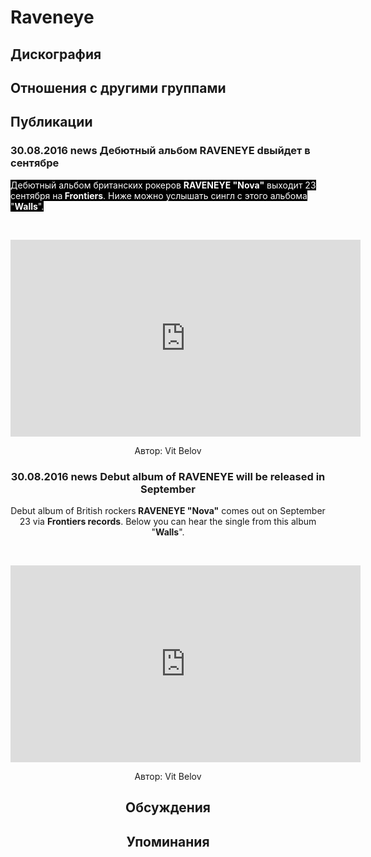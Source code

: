 # Raveneye



## Дискография


## Отношения с другими группами


## Публикации

### 30.08.2016 news Дебютный альбом RAVENEYE dвыйдет в сентябре

<p><font color="#ffffff" style="background-color: rgb(0, 0, 0);">Дебютный альбом британских рокеров <strong>RAVENEYE "Nova"</strong> выходит 23 сентября на<strong> Frontiers</strong>. Ниже можно услышать сингл с этого альбома "<strong>Walls</strong>".</font></p><p><font color="#ffffff" style="background-color: rgb(0, 0, 0);"></font>&nbsp;<center><iframe width="560" height="315" src="https://www.youtube.com/embed/zGRGtljM7Wo" frameborder="0" allowfullscreen></iframe></p>
Автор: Vit Belov

### 30.08.2016 news Debut album of RAVENEYE will be released in September

<p>Debut album of British rockers<strong> RAVENEYE "Nova"</strong> comes out on September 23 via <strong>Frontiers records</strong>. Below you can hear the single from this album "<strong>Walls</strong>".</p><p>&nbsp;<center><iframe width="560" height="315" src="https://www.youtube.com/embed/zGRGtljM7Wo" frameborder="0" allowfullscreen></iframe></p>
Автор: Vit Belov


## Обсуждения


## Упоминания

